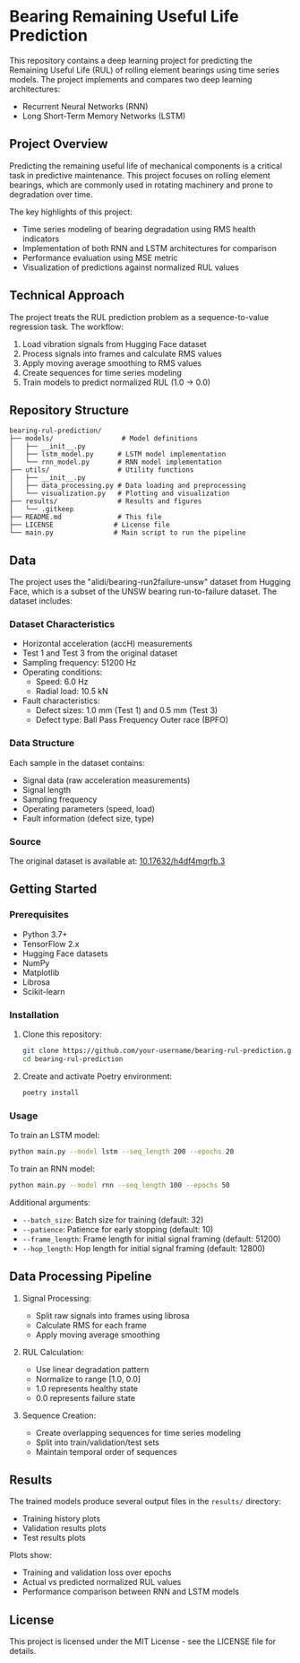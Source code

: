 # Bearing Remaining Useful Life Prediction

This repository contains a deep learning project for predicting the Remaining Useful Life (RUL) of rolling element bearings using time series models. The project implements and compares two deep learning architectures:
- Recurrent Neural Networks (RNN)
- Long Short-Term Memory Networks (LSTM)

## Project Overview

Predicting the remaining useful life of mechanical components is a critical task in predictive maintenance. This project focuses on rolling element bearings, which are commonly used in rotating machinery and prone to degradation over time.

The key highlights of this project:
- Time series modeling of bearing degradation using RMS health indicators
- Implementation of both RNN and LSTM architectures for comparison
- Performance evaluation using MSE metric
- Visualization of predictions against normalized RUL values

## Technical Approach

The project treats the RUL prediction problem as a sequence-to-value regression task. The workflow:
1. Load vibration signals from Hugging Face dataset
2. Process signals into frames and calculate RMS values
3. Apply moving average smoothing to RMS values
4. Create sequences for time series modeling
5. Train models to predict normalized RUL (1.0 -> 0.0)

## Repository Structure

```
bearing-rul-prediction/
├── models/                 # Model definitions
│   ├── __init__.py
│   ├── lstm_model.py      # LSTM model implementation
│   └── rnn_model.py       # RNN model implementation
├── utils/                 # Utility functions
│   ├── __init__.py
│   ├── data_processing.py # Data loading and preprocessing
│   └── visualization.py   # Plotting and visualization
├── results/               # Results and figures
│   └── .gitkeep
├── README.md              # This file
├── LICENSE               # License file
└── main.py               # Main script to run the pipeline
```

## Data

The project uses the "alidi/bearing-run2failure-unsw" dataset from Hugging Face, which is a subset of the UNSW bearing run-to-failure dataset. The dataset includes:

### Dataset Characteristics
- Horizontal acceleration (accH) measurements
- Test 1 and Test 3 from the original dataset
- Sampling frequency: 51200 Hz
- Operating conditions:
  - Speed: 6.0 Hz
  - Radial load: 10.5 kN
- Fault characteristics:
  - Defect sizes: 1.0 mm (Test 1) and 0.5 mm (Test 3)
  - Defect type: Ball Pass Frequency Outer race (BPFO)

### Data Structure
Each sample in the dataset contains:
- Signal data (raw acceleration measurements)
- Signal length
- Sampling frequency
- Operating parameters (speed, load)
- Fault information (defect size, type)

### Source
The original dataset is available at: [10.17632/h4df4mgrfb.3](10.17632/h4df4mgrfb.3)


## Getting Started

### Prerequisites
- Python 3.7+
- TensorFlow 2.x
- Hugging Face datasets
- NumPy
- Matplotlib
- Librosa
- Scikit-learn

### Installation

1. Clone this repository:
   ```bash
   git clone https://github.com/your-username/bearing-rul-prediction.git
   cd bearing-rul-prediction
   ```

2. Create and activate Poetry environment:
   ```bash
   poetry install
   ```

### Usage

To train an LSTM model:
```bash
python main.py --model lstm --seq_length 200 --epochs 20
```

To train an RNN model:
```bash
python main.py --model rnn --seq_length 100 --epochs 50
```

Additional arguments:
- `--batch_size`: Batch size for training (default: 32)
- `--patience`: Patience for early stopping (default: 10)
- `--frame_length`: Frame length for initial signal framing (default: 51200)
- `--hop_length`: Hop length for initial signal framing (default: 12800)

## Data Processing Pipeline

1. Signal Processing:
   - Split raw signals into frames using librosa
   - Calculate RMS for each frame
   - Apply moving average smoothing

2. RUL Calculation:
   - Use linear degradation pattern
   - Normalize to range [1.0, 0.0]
   - 1.0 represents healthy state
   - 0.0 represents failure state

3. Sequence Creation:
   - Create overlapping sequences for time series modeling
   - Split into train/validation/test sets
   - Maintain temporal order of sequences

## Results

The trained models produce several output files in the `results/` directory:
- Training history plots
- Validation results plots
- Test results plots

Plots show:
- Training and validation loss over epochs
- Actual vs predicted normalized RUL values
- Performance comparison between RNN and LSTM models

## License

This project is licensed under the MIT License - see the LICENSE file for details.
